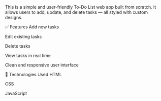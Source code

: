 This is a simple and user-friendly To-Do List web app built from scratch. It allows users to add, update, and delete tasks — all styled with custom designs.

✅ Features
Add new tasks

Edit existing tasks

Delete tasks

View tasks in real time

Clean and responsive user interface

📂 Technologies Used
HTML

CSS

JavaScript
